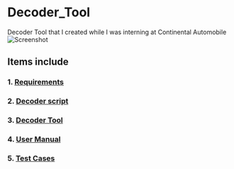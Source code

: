 # Decoder_Tool

Decoder Tool that I created while I was interning at Continental Automobile 
![Screenshot](https://user-images.githubusercontent.com/101156282/180607700-64ff8aea-7e3f-4169-a18d-20c65cdcc2f0.jpg)


## Items include
### 1. [Requirements](/Requirements.xlsx)

### 2. [Decoder script](/decoder.py)
### 3. [Decoder Tool](/Decoder.exe)
### 4. [User Manual]()
### 5. [Test Cases]()
